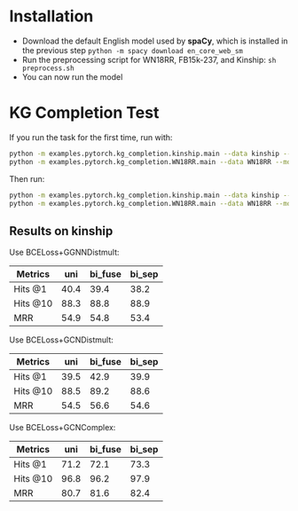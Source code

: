 Installation 
===========
+ Download the default English model used by **spaCy**, which is installed in the previous step ```python -m spacy download en_core_web_sm```
+ Run the preprocessing script for WN18RR, FB15k-237, and Kinship: ```sh preprocess.sh```
+ You can now run the model

KG Completion Test
============

If you run the task for the first time, run with:
```bash
python -m examples.pytorch.kg_completion.kinship.main --data kinship --model ggnn_distmult --preprocess
python -m examples.pytorch.kg_completion.WN18RR.main --data WN18RR --model gcn_distmult --lr 0.005 --preprocess
```
Then run:
```bash
python -m examples.pytorch.kg_completion.kinship.main --data kinship --model ggnn_distmult
python -m examples.pytorch.kg_completion.WN18RR.main --data WN18RR --model gcn_distmult --lr 0.005
```


Results on kinship
------------------

Use BCELoss+GGNNDistmult:

| Metrics  |    uni     |    bi_fuse   | bi_sep |
| -------- | ---------- | ------------ | ------ |
| Hits @1  |    40.4    |     39.4     |  38.2  |
| Hits @10 |    88.3    |     88.8     |  88.9  |
|   MRR    |    54.9    |     54.8     |  53.4  |

Use BCELoss+GCNDistmult:

| Metrics  |    uni     |    bi_fuse   | bi_sep |
| -------- | ---------- | ------------ | ------ |
| Hits @1  |    39.5    |     42.9     |  39.9  |
| Hits @10 |    88.5    |     89.2     |  88.6  |
|   MRR    |    54.5    |     56.6     |  54.6  |


Use BCELoss+GCNComplex:

| Metrics  |    uni     |    bi_fuse   | bi_sep |
| -------- | ---------- | ------------ | ------ |
| Hits @1  |    71.2    |     72.1     |  73.3  |
| Hits @10 |    96.8    |     96.2     |  97.9  |
|   MRR    |    80.7    |     81.6     |  82.4  |
